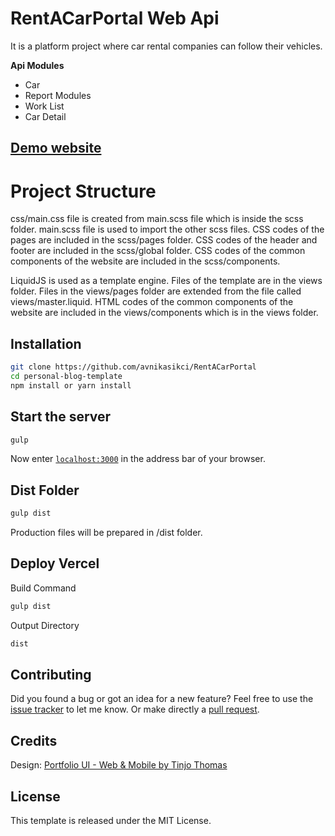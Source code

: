 # RentACarPortal Web Api

It is a platform project where car rental companies can follow their vehicles.

**Api Modules**
- Car
- Report Modules
- Work List
- Car Detail

## [Demo website](https://budgetmanager.avnikasikci.com/)
# Project Structure

css/main.css file is created from main.scss file which is inside the scss folder. 
main.scss file is used to import the other scss files. CSS codes of the pages are included in the scss/pages folder. CSS codes of the header and footer are included in the scss/global folder. CSS codes of the common components of the website are included in the scss/components.

LiquidJS is used as a template engine.
Files of the template are in the views folder.
Files in the views/pages folder are extended from the file called views/master.liquid. HTML codes of the common components of the website are included in the views/components which is in the views folder.

## Installation

```bash
git clone https://github.com/avnikasikci/RentACarPortal
cd personal-blog-template
npm install or yarn install
```

## Start the server

```bash
gulp
```

Now enter [`localhost:3000`](http://localhost:3000) in the address bar of your browser.

## Dist Folder

```bash
gulp dist
```

Production files will be prepared in /dist folder.

## Deploy Vercel

Build Command
```bash
gulp dist
```

Output Directory
```bash
dist
```

## Contributing

Did you found a bug or got an idea for a new feature? Feel free to use the [issue tracker](https://github.com/avnikasikci/personal-blog-template/issues) to let me know. Or make directly a [pull request](https://github.com/hey-fk/personal-blog-template/pulls).

## Credits

Design: [Portfolio UI - Web & Mobile by Tinjo Thomas](https://www.figma.com/community/file/882879599442878081)

## License

This template is released under the MIT License.
